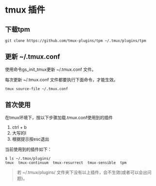 # tmux 插件

## 下载tpm

```base
git clone https://github.com/tmux-plugins/tpm ~/.tmux/plugins/tpm
```

## 更新 ~/.tmux.conf

使用命令gs_init_tmux更新 ~/.tmux.conf 文件。

每次更新 ~/.tmux.conf 文件都要执行下面命令，才能生效。
```base
tmux source-file ~/.tmux.conf
```

## 首次使用

在tmux环境下，按以下步骤加载.tmux.conf使用到的插件

1. ctrl + b
2. 大写的I
3. 根据提示按esc退出

当前使用到的插件如下：
```base
$ ls ~/.tmux/plugins/
tmux  tmux-continuum  tmux-resurrect  tmux-sensible  tpm
```
> 若 ~/.tmux/plugins/ 文件夹下没有以上插件，会不生效(或者可以会出问题)。